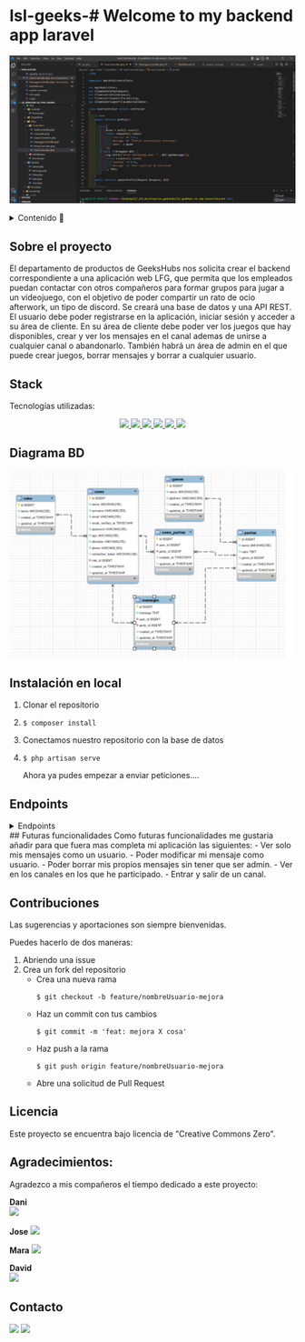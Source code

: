# lsl-geeks-# Welcome to my backend app laravel
!['imagen-laravel'](./discord/assets/laravel.png)

<details>
  <summary>Contenido 📝</summary>
  <ol>
    <li><a href="#sobre-el-proyecto">Sobre el proyecto</a></li>
    <li><a href="#stack">Stack</a></li>
    <li><a href="#diagrama-bd">Diagrama</a></li>
    <li><a href="#instalación-en-local">Instalación</a></li>
    <li><a href="#endpoints">Endpoints</a></li>
    <li><a href="#contribuciones">Contribuciones</a></li>
    <li><a href="#licencia">Licencia</a></li>
    <li><a href="#agradecimientos">Agradecimientos</a></li>
    <li><a href="#contacto">Contacto</a></li>
  </ol>
</details>

## Sobre el proyecto
El departamento de productos de GeeksHubs nos solicita crear el backend correspondiente a una aplicación web LFG, que
permita que los empleados puedan contactar con otros compañeros para formar grupos para jugar a un videojuego, con el objetivo de poder compartir un rato de ocio afterwork, un tipo de discord. Se creará una base de datos y una API REST. El usuario debe poder registrarse en la aplicación, iniciar sesión y acceder a su área de cliente. En su área de cliente debe poder ver los juegos que hay disponibles, crear y ver los mensajes en el canal ademas de unirse a cualquier canal o abandonarlo. También habrá un área de admin en el que puede crear juegos, borrar mensajes y borrar a cualquier usuario.     


## Stack
Tecnologías utilizadas:
<div align="center">
  <a href="https://git-scm.com/">
        <img src= "https://img.shields.io/badge/git-F54D27?style=for-the-badge&logo=git&logoColor=white"/>
    </a>
    <a href="https://www.github.com/">
        <img src= "https://img.shields.io/badge/github-24292F?style=for-the-badge&logo=github&logoColor=white"/>
    </a>
    <a href="https://www.mysql.com/">
        <img src= "https://img.shields.io/badge/mysql-3E6E93?style=for-the-badge&logo=mysql&logoColor=white"/>
    </a>
     <a href="https://www.php.net/">
        <img src= "https://img.shields.io/badge/php-7A86B8?style=for-the-badge&logo=php&logoColor=black"/>
    </a>
     <a href="https://laravel.com/">
        <img src= "https://img.shields.io/badge/laravel-F13C2F?style=for-the-badge&logo=laravel&logoColor=white"/>
    </a>
<a href="https://developer.mozilla.org/es/docs/Web/JavaScript">
    <img src= "https://img.shields.io/badge/javascipt-EFD81D?style=for-the-badge&logo=javascript&logoColor=black"/>
</a>
 </div>


## Diagrama BD
!['imagen-db'](./discord/assets/bbdd.png)

## Instalación en local
1. Clonar el repositorio
2. ` $ composer install `
3. Conectamos nuestro repositorio con la base de datos 
4. ``` $ php artisan serve ``` 
   
   Ahora ya pudes empezar a enviar peticiones....

## Endpoints
<details>
<summary>Endpoints</summary>

Cualquier usuario puede acceder:

- AUTH (Autentificacion)
    - REGISTRO
            POST localhost:8000/api/register
        body:
        ``` js
            {
                "name": "Juan",
                "surname": "Lucas",
                "email": "juan@juan.com",
                "password": "123456",
                "age": "37",
                "direction": "Jaen",
                "phone": "+34607854148"
            }
        ```
    La contraseña es encriptada usando bcrypt, nativo de laravel y despues es enviada a la base de datos.

    - LOGIN

            POST localhost:8000/api/login 
        body:
        ``` js
            {
              "email": "alvaro@alvaro.com",
              "password": "123456"
            }
        ```
    - VER MY PERFIL:

            GET  localhost:8000/api/profile
        
    - ACTUALIZAR MI PERFIL:

            PUT  localhost:8000/api/updateprofile/{id}
         body:
        ``` js
            {
                "name": "Isabel",
                "surname": "Bernabe",
                "age": "30",
                "direction": "Asturias",
                "phone": "+341687224"
            }
        ```
    - CREAR UN MENSAJE:

            POST  localhost:8000/api/createmessage
         body:
        ``` js
            {
                "party_id": "2",
                "message": "Los personajes...."
            }
        ```
    - VER TODOS LOS MENSAJES:

            GET  localhost:8000/api/getallmessages
    
    - VER LOS MENSAJES DE UN JUEGO:

            GET  localhost:8000/api/getmessagesbyparty/{id}
         
    - CREAR UN CANAL:

            POST  localhost:8000/api/createparty
          body:
        ``` js
            {
                "game_id": "2",
                "name": "Tetris",
                "rules": "Respetar al resto...."
            }
        ```
     - VER LOS CANALES DE UN JUEGO:

            GET  localhost:8000/api/party/{id}
         
Ademas como admin puedes:

    - VER TODOS LOS USUARIOS REGISTRADOS:

            GET  localhost:8000/api/getallusers
    
     - VER UN USUARIO EN CONCRETO:

            GET  localhost:8000/api/getuserbyid/{id}

    - BORRAR UN USUARIO:

            DELETE  localhost:8000/api/delete/{id}

     - BORRAR UN MENSAGE:

            DELETE  localhost:8000/api/deletemessage/{id}
         
    - MODIFICAR UN MENSAGE:

            PUT  localhost:8000/api/updatemessage/{id}

         body:
        ``` js
            {
                "message": "holaaaaa"
            }
        ```
    - CREAR UN MENSAGE:

            POST  localhost:8000/api/creategame

         body:
        ``` js
            {
                "name": "Muchos",
                "platform": "pc",
                "party_id": "2"
            }
        ```
</details>
## Futuras funcionalidades
Como futuras funcionalidades me gustaria añadir para que fuera mas completa mi aplicación las siguientes:
    - Ver solo mis mensajes como un usuario.
    - Poder modificar mi mensaje como usuario.
    - Poder borrar mis propios mensajes sin tener que ser admin.
    - Ver en los canales en los que he participado.
    - Entrar y salir de un canal.

## Contribuciones
Las sugerencias y aportaciones son siempre bienvenidas.  

Puedes hacerlo de dos maneras:

1. Abriendo una issue
2. Crea un fork del repositorio
    - Crea una nueva rama  
        ```
        $ git checkout -b feature/nombreUsuario-mejora
        ```
    - Haz un commit con tus cambios 
        ```
        $ git commit -m 'feat: mejora X cosa'
        ```
    - Haz push a la rama 
        ```
        $ git push origin feature/nombreUsuario-mejora
        ```
    - Abre una solicitud de Pull Request

## Licencia
Este proyecto se encuentra bajo licencia de "Creative Commons Zero".


## Agradecimientos:

Agradezco a mis compañeros el tiempo dedicado a este proyecto:

 **Dani**  
<a href="https://www.github.com/datata" target="_blank"><img src="https://img.shields.io/badge/github-24292F?style=for-the-badge&logo=github&logoColor=green" target="_blank"></a> 

  **Jose**
<a href="https://github.com/JoseMarin" target="_blank"><img src="https://img.shields.io/badge/github-24292F?style=for-the-badge&logo=github&logoColor=white" target="_blank"></a> 

  **Mara**
<a href="https://www.github.com/MaraScampini" target="_blank"><img src="https://img.shields.io/badge/github-24292F?style=for-the-badge&logo=github&logoColor=green" target="_blank"></a> 

  **David**  
<a href="https://github.com/Dave86dev" target="_blank"><img src="https://img.shields.io/badge/github-24292F?style=for-the-badge&logo=github&logoColor=red" target="_blank"></a> 

## Contacto
<a href = "Laura:lausnclu@gmail.com"><img src="https://img.shields.io/badge/Gmail-C6362C?style=for-the-badge&logo=gmail&logoColor=white" target="_blank"></a>
<a href="https://www.linkedin.com/in/laura-sanchez-lucas-5b2222251/" target="_blank"><img src="https://img.shields.io/badge/-LinkedIn-%230077B5?style=for-the-badge&logo=linkedin&logoColor=white" target="_blank"></a> 
</p>
